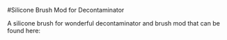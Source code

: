 #Silicone Brush Mod for Decontaminator

A silicone brush for wonderful decontaminator and brush mod that can be found here: 

